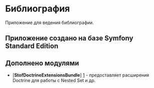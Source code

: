 Библиография
====================================

Приложение для ведения библиографии.

Приложение создано на базе Symfony Standard Edition
---------------------------------------------------

Дополнено модулями
------------------

  * [**StofDoctrineExtensionsBundle**] [1] - предоставляет расширения Doctrine для работы с Nested Set и др.

[1]:  https://http://symfony.com/doc/current/bundles/StofDoctrineExtensionsBundle/index.html

